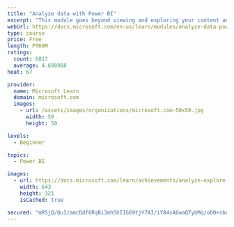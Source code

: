 ```yaml
---
title: "Analyze data with Power BI"
excerpt: "This module goes beyond viewing and exploring your content and explains how to interact with it by working with reports and dashboards to uncover and share new business insights."
webUrl: https://docs.microsoft.com/en-us/learn/modules/analyze-data-power-bi/
type: course
price: Free
length: PT60M
ratings:
  count: 6817
  average: 4.698988
heat: 67

provider:
  name: Microsoft Learn
  domain: microsoft.com
  images:
    - url: /assets/images/organizations/microsoft.com-50x50.jpg
      width: 50
      height: 50

levels:
  - Beginner

topics:
  - Power BI

images:
  - url: https://docs.microsoft.com/learn/achievements/analyze-explore-data-power-bi-social.png
    width: 643
    height: 321
    isCached: true

secured: "mR5jQ/QuI/amcDdf6RqBi3mh5hIIG69tjY7AI/iY84sA6waQTyUMq/oD0+sbASdS2a1zG2cL1OBwiIxAA7d8j8FO46VFj3HfaZDz2JcO+EOWweoXMIM0E66QnIAmqzBRLXXEAGhwjUO1kt8d7KmZFFtZZU9rNggwWaq/mi6u6EQQQS4zIoQvVgCfPBdpz1afcCR6sziTLpWcokaCB/sidOJqU5i31v/K5Fc+o4sGHT1B/KJKFjlMg1P91aMsyuD6Y19Dtb+vOyF+iJeCN5y+8yWzA+IaheGfJ3NC7SCfKxQZVzqMO1qkN4hh6BBNq/ov1Nawyk6x7WY/piIvjJeedq8vQwi+8oW5wtIcinInf0X/8VjIP9RZUptoygKNbdFAuROz52nv6BIb+c+S+U9g3PAOUAoFvO9X3kn+9f/Zzng=;NbDz5F9A2oC2ZXmozp+UhQ=="
---
```


